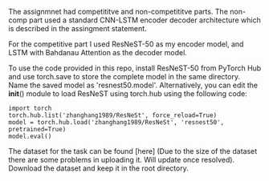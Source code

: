 The assignmnet had competititve and non-competititve parts. The non-comp part used a standard CNN-LSTM encoder decoder architecture which is described in the assingment statement. 

For the competitive part I used ResNeST-50 as my encoder model, and LSTM with Bahdanau Attention as the decoder model. 

To use the code provided in this repo, install ResNeST-50 from PyTorch Hub and use torch.save to store the complete model in the same directory. Name the saved model as 'resnest50.model'. Alternatively, you can edit the __init__() module to load ResNeST using torch.hub using the following code:
~~~
import torch
torch.hub.list('zhanghang1989/ResNeSt', force_reload=True)
model = torch.hub.load('zhanghang1989/ResNeSt', 'resnest50', pretrained=True)
model.eval()
~~~

The dataset for the task can be found [here] (Due to the size of the dataset there are some problems in uploading it. Will update once resolved). Download the dataset and keep it in the root directory.
